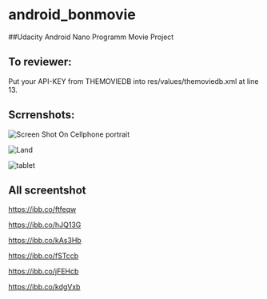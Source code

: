 # android_bonmovie
##Udacity Android Nano Programm Movie Project

## To reviewer:

Put your API-KEY from THEMOVIEDB into res/values/themoviedb.xml at line 13.

## Scrrenshots:

![Screen Shot On Cellphone portrait](https://image.ibb.co/iq8oiG/screenshot_1_overview_p.png)

![Land](https://image.ibb.co/hCPuOG/screenshot_2_overview_l.png)

![tablet](https://preview.ibb.co/cohQVw/Screenshot_tablet_l.png)

## All screentshot

https://ibb.co/ftfeqw

https://ibb.co/hJQ13G

https://ibb.co/kAs3Hb

https://ibb.co/fSTccb

https://ibb.co/jFEHcb

https://ibb.co/kdgVxb